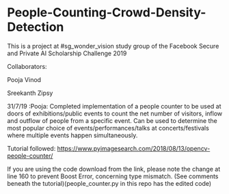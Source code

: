 # People-Counting-Crowd-Density-Detection
This is a project at #sg_wonder_vision study group of the Facebook Secure and Private AI Scholarship Challenge 2019

Collaborators:

Pooja Vinod

Sreekanth Zipsy

31/7/19 :Pooja: Completed implementation of a people counter to be used at doors of exhibitions/public events to count the net number of  visitors, inflow and outflow of people from a specific event. Can be used to determine the most popular choice of events/performances/talks at concerts/festivals where multiple events happen simultaneously. 

Tutorial followed: https://www.pyimagesearch.com/2018/08/13/opencv-people-counter/

If you are using the code download from the link, please note the change at line 160 to prevent Boost Error, concerning type mismatch. (See comments beneath the tutorial)(people_counter.py in this repo has the edited code)
